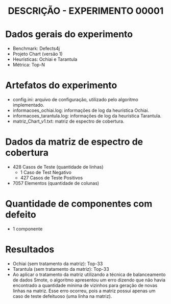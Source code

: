 <h1 align="center"> DESCRIÇÃO - EXPERIMENTO 00001 </h1>

# Dados gerais do experimento
  - Benchmark: Defects4j
  - Projeto Chart (versão 1)
  - Heurísticas: Ochiai e Tarantula
  - Métrica: Top-N

# Artefatos do experimento
  - config.ini: arquivo de configuração, utilizado pelo algoritmo implementado.
  - informacoes_ochiai.log: informações de log da heurística Ochiai.
  - informacoes_tarantula.log: informações de log da heurística Tarantula.
  - matriz_Chart_v1.txt: matriz de espectro de cobertura.

# Dados da matriz de espectro de cobertura
  - 428 Casos de Teste (quantidade de linhas)
    - 1 Caso de Test Negativo
    - 427 Casos de Teste Positivos
  - 7057 Elementos (quantidade de colunas)

# Quantidade de componentes com defeito
  - 1 componente

# Resultados
  - Ochiai (sem tratamento da matriz): Top-33
  - Tarantula (sem tratamento da matriz): Top-33
  - Ao aplicar o tratamento da matriz utilizando a técnica de balanceamento de dados Smote, o algoritmo apresentou um erro dizendo que não havia encontrado a quantidade mínima de vizinhos para geração de novas linhas na matriz. Esse erro ocorreu, pois a matriz possui apenas um caso de teste defeituoso (uma linha na matriz).